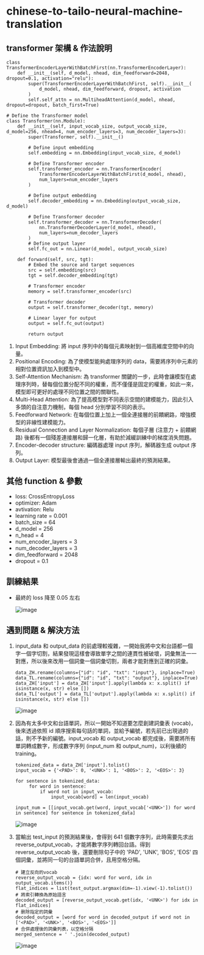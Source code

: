 # chinese-to-tailo-neural-machine-translation

## transformer 架構 & 作法說明
```
class TransformerEncoderLayerWithBatchFirst(nn.TransformerEncoderLayer):
    def __init__(self, d_model, nhead, dim_feedforward=2048, dropout=0.1, activation="relu"):
        super(TransformerEncoderLayerWithBatchFirst, self).__init__(
            d_model, nhead, dim_feedforward, dropout, activation
        )
        self.self_attn = nn.MultiheadAttention(d_model, nhead, dropout=dropout, batch_first=True)

# Define the Transformer model
class Transformer(nn.Module):
    def __init__(self, input_vocab_size, output_vocab_size, d_model=256, nhead=4, num_encoder_layers=3, num_decoder_layers=3):
        super(Transformer, self).__init__()

        # Define input embedding
        self.embedding = nn.Embedding(input_vocab_size, d_model)

        # Define Transformer encoder
        self.transformer_encoder = nn.TransformerEncoder(
            TransformerEncoderLayerWithBatchFirst(d_model, nhead),
            num_layers=num_encoder_layers
        )

        # Define output embedding
        self.decoder_embedding = nn.Embedding(output_vocab_size, d_model)

        # Define Transformer decoder
        self.transformer_decoder = nn.TransformerDecoder(
            nn.TransformerDecoderLayer(d_model, nhead),
            num_layers=num_decoder_layers
        )
        # Define output layer
        self.fc_out = nn.Linear(d_model, output_vocab_size)

    def forward(self, src, tgt):
        # Embed the source and target sequences
        src = self.embedding(src)
        tgt = self.decoder_embedding(tgt)

        # Transformer encoder
        memory = self.transformer_encoder(src)

        # Transformer decoder
        output = self.transformer_decoder(tgt, memory)

        # Linear layer for output
        output = self.fc_out(output)

        return output
```

1. Input Embedding: 將 input 序列中的每個元素映射到一個高維度空間中的向量。
2. Positional Encoding: 為了使模型能夠處理序列的 data，需要將序列中元素的相對位置資訊加入到模型中。
3. Self-Attention Mechanism: 為 transformer 關鍵的一步，此時會讓模型在處理序列時，替每個位置分配不同的權重，而不僅僅是固定的權重，如此一來，模型即可更好的處理不同位置之間的關聯性。
4. Multi-Head Attention: 為了提高模型對不同表示空間的建模能力，因此引入多頭的自注意力機制，每個 head 分別學習不同的表示。
5. Feedforward Network: 在每個位置上加上一個全連接層的前饋網路，增強模型的非線性建模能力。
6. Residual Connection and Layer Normalization: 每個子層 (注意力 + 前饋網路) 後都有一個殘差連接層和歸一化層，有助於減緩訓練中的梯度消失問題。
7. Encoder-decoder structure: 編碼器處理 input 序列，解碼器生成 output 序列。
8. Output Layer: 模型最後會通過一個全連接層輸出最終的預測結果。

## 其他 function & 參數
  - loss: CrossEntropyLoss
  - optimizer: Adam
  - avtivation: Relu
  - learning rate = 0.001
  - batch_size = 64
  - d_model = 256
  - n_head = 4
  - num_encoder_layers = 3
  - num_decoder_layers = 3
  - dim_feedforward = 2048
  - dropout = 0.1

## 訓練結果
  - 最終的 loss 降至 0.05 左右
  
    ![image](https://github.com/Kuo-chia-yuan/chinese-to-tailo-neural-machine-translation/assets/56677419/d8a9a60a-d417-4817-84b4-896265455762)

## 遇到問題 & 解決方法
  1. input_data 和 output_data 的前處理較複雜，一開始我將中文和台語都一個字一個字切割，結果發現這樣會導致單字之間的連貫性被破壞，詞彙無法一一對應，所以後來改用一個詞彙一個詞彙切割，兩者才能對應到正確的詞彙。
     ```
     data_ZH.rename(columns={"id": "id", "txt": "input"}, inplace=True)
     data_TL.rename(columns={"id": "id", "txt": "output"}, inplace=True)
     data_ZH['input'] = data_ZH['input'].apply(lambda x: x.split() if isinstance(x, str) else [])
     data_TL['output'] = data_TL['output'].apply(lambda x: x.split() if isinstance(x, str) else [])
     ```
     ![image](https://github.com/Kuo-chia-yuan/chinese-to-tailo-neural-machine-translation/assets/56677419/ebd89c5a-83db-40a5-8480-faa861e3b991)

  2. 因為有太多中文和台語單詞，所以一開始不知道要怎麼創建詞彙表 (vocab)，後來透過依照 id 順序搜索每句話的單詞，並給予編號，若先前已出現過的話，則不予新的編號。input_vocab 和 output_vocab 都完成後，需要將所有單詞轉成數字，形成數字序列 (input_num 和 output_num)，以利後續的 training。
     ```
     tokenized_data = data_ZH['input'].tolist()
     input_vocab = {'<PAD>': 0, '<UNK>': 1, '<BOS>': 2, '<EOS>': 3}
      
     for sentence in tokenized_data:
          for word in sentence:
              if word not in input_vocab:
                  input_vocab[word] = len(input_vocab)
      
     input_num = [[input_vocab.get(word, input_vocab['<UNK>']) for word in sentence] for sentence in tokenized_data]
     ```
     ![image](https://github.com/Kuo-chia-yuan/chinese-to-tailo-neural-machine-translation/assets/56677419/3072a5b7-3187-4ccf-9dc3-34b617e94164)

  3. 當輸出 test_input 的預測結果後，會得到 641 個數字序列，此時需要先求出 reverse_output_vocab，才能將數字序列轉回台語。得到 reverse_output_vocab 後，還要刪除句子中的 'PAD', 'UNK', 'BOS', 'EOS' 四個詞彙，並將同一句的台語單詞合併，且用空格分隔。
     ```
     # 建立反向的vocab
     reverse_output_vocab = {idx: word for word, idx in output_vocab.items()}
     flat_indices = list(test_output.argmax(dim=-1).view(-1).tolist())
     # 將索引轉換為原始語言
     decoded_output = [reverse_output_vocab.get(idx, '<UNK>') for idx in flat_indices]
     # 删除指定的詞彙
     decoded_output = [word for word in decoded_output if word not in ['<PAD>', '<UNK>', '<BOS>', '<EOS>']]
     # 合併處理後的詞彙列表，以空格分隔
     merged_sentence = ' '.join(decoded_output)
     ```
     ![image](https://github.com/Kuo-chia-yuan/chinese-to-tailo-neural-machine-translation/assets/56677419/16db2620-b063-4e21-84ed-200ea84058f9)
